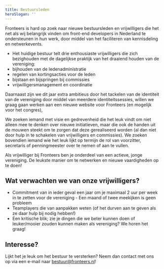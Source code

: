 ```yaml
---
title: Bestuursleden
heroSlogan: ''
---
```


Fronteers is hard op zoek naar nieuwe bestuursleden en vrijwilligers die het net als wij belangrijk vinden om front-end developers in Nederland te ondersteunen in hun werk, door middel van het faciliteren van kennisdeling en netwerkevents.

-   Het huidige bestuur telt drie enthousiaste vrijwilligers die zich bezighouden met de dagelijkse praktijk van het draaiend houden van de vereniging:
-   bijhouden van de ledenadministratie
-   regelen van kortingsacties voor de leden
-   bijstaan en bijspringen bij commissies
-   vrijwilligersmanagement en coordinatie

Daarnaast zijn we dit jaar extra ambitieus door het tackelen van de identiteit van de vereniging door middel van meerdere identiteitssessies, willen we graag gaan werken aan een nieuwe website voor Fronteers (en mogelijk voor het congres),

We zoeken iemand met visie en gedrevenheid die het leuk vindt om niet alleen mee te denken over nieuwe initiatieven, maar die ook de handen uit de mouwen steekt om te zorgen dat deze gerealiseerd worden (al dan niet door hulp in te schakelen van vrijwilligers en commissies).
We zoeken bovendien iemand wie het leuk lijkt op termijn de rol van voorzitter, secretaris of penningmeester over te nemen of aan te vullen.

Als vrijwilliger bij Fronteers ben je onderdeel van een actieve, jonge vereniging. De leukste manier om te netwerken en nieuwe vaardigheden op te doen!

## Wat verwachten we van onze vrijwilligers?

-   Commitment van in ieder geval een jaar om je maximaal 2 uur per week in te zetten voor de vereniging - Een maand of twee meekijken is geen probleem
-   Teamplayers die van aanpakken weten (of het durven aan te geven als ze daar hulp bij nodig hebben!)
-   Een kritische blik; zie je dingen die we beter kunnen doen of leuker/mooier zouden kunnen maken als vereniging? We horen het graag!

## Interesse?

Lijkt het je leuk om het bestuur te versterken? Neem dan contact met ons op via een e-mail naar [bestuur@fronteers.nl](mailto:bestuur@fronteers.nl)!
